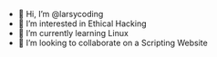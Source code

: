 - 👋 Hi, I’m @larsycoding
- 👀 I’m interested in Ethical Hacking
- 🌱 I’m currently learning Linux
- 💞️ I’m looking to collaborate on a Scripting Website
